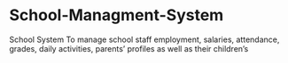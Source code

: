 # School-Managment-System
School System To manage school staff employment, salaries, attendance, grades, daily activities, parents’ profiles as well as their children’s
